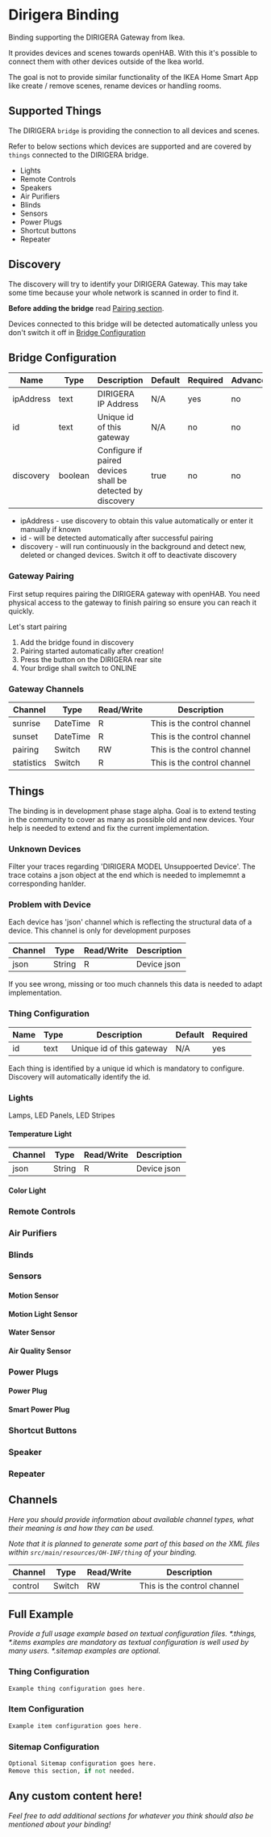 # Dirigera Binding

Binding supporting the DIRIGERA Gateway from Ikea. 

It provides devices and scenes towards openHAB. 
With this it's possible to connect them with other devices outside of the Ikea world.

The goal is not to provide similar functionality of the IKEA Home Smart App like create / remove scenes, rename devices or handling rooms.

## Supported Things

The DIRIGERA `bridge` is providing the connection to all devices and scenes.  

Refer to below sections which devices are supported and are covered by `things` connected to the DIRIGERA bridge.

- Lights
- Remote Controls
- Speakers
- Air Purifiers
- Blinds
- Sensors
- Power Plugs
- Shortcut buttons
- Repeater

## Discovery

The discovery will try to identify your DIRIGERA Gateway. 
This may take some time because your whole network is scanned in order to find it.

**Before adding the bridge** read [Pairing section](#gateway-pairing).   

Devices connected to this bridge will be detected automatically unless you don't switch it off in [Bridge Configuration](#bridge-configuration)

## Bridge Configuration

| Name            | Type    | Description                                                | Default | Required | Advanced |
|-----------------|---------|------------------------------------------------------------|---------|----------|----------|
| ipAddress       | text    | DIRIGERA IP Address                                        | N/A     | yes      | no       |
| id              | text    | Unique id of this gateway                                  | N/A     | no       | no       |
| discovery       | boolean | Configure if paired devices shall be detected by discovery | true    | no       | no       |

- ipAddress - use discovery to obtain this value automatically or enter it manually if known
- id - will be detected automatically after successful pairing
- discovery - will run continuously in the background and detect new, deleted or changed devices. Switch it off to deactivate discovery

### Gateway Pairing

First setup requires pairing the DIRIGERA gateway with openHAB.
You need physical access to the gateway to finish pairing so ensure you can reach it quickly.

Let's start pairing

1. Add the bridge found in discovery 
2. Pairing started automatically after creation!
3. Press the button on the DIRIGERA rear site
4. Your brdige shall switch to ONLINE 

### Gateway Channels

| Channel | Type   | Read/Write | Description                 |
|---------|--------|------------|-----------------------------|
| sunrise | DateTime | R         | This is the control channel |
| sunset  | DateTime | R         | This is the control channel |
| pairing | Switch | RW         | This is the control channel |
| statistics | Switch | R         | This is the control channel |

## Things

The binding is in development phase stage alpha.
Goal is to extend testing in the community to cover as many as possible old and new devices.
Your help is needed to extend and fix the current implementation.

### Unknown Devices

Filter your traces regarding 'DIRIGERA MODEL Unsuppoerted Device'. 
The trace cotains a json object at the end which is needed to implememnt a corresponding hanlder.

### Problem with Device

Each device has 'json' channel which is reflecting the structural data of a device. 
This channel is only for development purposes

| Channel | Type   | Read/Write | Description                 |
|---------|--------|------------|-----------------------------|
| json    | String | R          | Device json                 |

If you see wrong, missing or too much channels this data is needed to adapt implementation.

### Thing Configuration

| Name            | Type    | Description                                                | Default | Required |
|-----------------|---------|------------------------------------------------------------|---------|----------|
| id              | text    | Unique id of this gateway                                  | N/A     | yes      |

Each thing is identified by a unique id which is mandatory to configure.
Discovery will automatically identify the id.

### Lights

Lamps, LED Panels, LED Stripes

#### Temperature Light

| Channel | Type   | Read/Write | Description                 |
|---------|--------|------------|-----------------------------|
| json    | String | R          | Device json                 |


#### Color Light

### Remote Controls

### Air Purifiers

### Blinds

### Sensors

#### Motion Sensor

#### Motion Light Sensor

#### Water Sensor

#### Air Quality Sensor

### Power Plugs

#### Power Plug

#### Smart Power Plug

### Shortcut Buttons

### Speaker

### Repeater

## Channels

_Here you should provide information about available channel types, what their meaning is and how they can be used._

_Note that it is planned to generate some part of this based on the XML files within ```src/main/resources/OH-INF/thing``` of your binding._

| Channel | Type   | Read/Write | Description                 |
|---------|--------|------------|-----------------------------|
| control | Switch | RW         | This is the control channel |

## Full Example

_Provide a full usage example based on textual configuration files._
_*.things, *.items examples are mandatory as textual configuration is well used by many users._
_*.sitemap examples are optional._

### Thing Configuration

```java
Example thing configuration goes here.
```

### Item Configuration

```java
Example item configuration goes here.
```

### Sitemap Configuration

```perl
Optional Sitemap configuration goes here.
Remove this section, if not needed.
```

## Any custom content here!

_Feel free to add additional sections for whatever you think should also be mentioned about your binding!_
